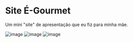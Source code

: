 # Site É-Gourmet
Um mini "site" de apresentação que eu fiz para minha mãe.

![image](https://user-images.githubusercontent.com/67469148/125175369-fcab4880-e1a1-11eb-82fd-3e3b9904fbc1.png)
![image](https://user-images.githubusercontent.com/67469148/125175389-1e0c3480-e1a2-11eb-8d4d-05b91bbf2f28.png)
![image](https://user-images.githubusercontent.com/67469148/125175393-28c6c980-e1a2-11eb-9a8c-90829eff51a3.png)


